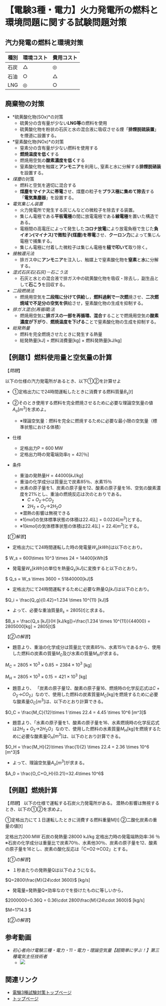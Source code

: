 # 【電験3種・電力】火力発電所の燃料と環境問題に関する試験問題対策

## 汽力発電の燃料と環境対策


種別|環境コスト|費用コスト
--|--|--
石炭|△|◎
石油|○|△
LNG|◎|○

## 廃棄物の対策

- *硫黄酸化物(SOx)*の対策
    - 硫黄分の含有量が少ない**LNG等**の燃料を使用
    - 硫黄酸化物を粉状の石灰と水の混合液に吸収させる煙「**排煙脱硫装置**」を煙道に設置する。
- *窒素酸化物(NOx)*の対策
    - 窒素分の含有量が少ない燃料を使用する
    - **燃焼温度を低く**する
    - 燃焼用空気の**酸素濃度を低く**する
    - 窒素酸化物を触媒と**アンモニア**を利用し, 窒素と水に分解する**排煙脱硝装**を設置する。
- *煤塵*の対策
    - 燃料と空気を適切に混合する
    - **煤塵をマイナスに帯電**させ、煤塵の粒子を**プラス極に集めて除去**する「**電気集塵器**」を設置する。
- *電気集じん装置*
    - 火力発電所で発生する灰じんなどの微粒子を除去する装置。
    - 集じん電極である**平板電極**の間に放電電極である**線電極**を置いた構造である。
    - 電極間の高電圧によって発生した**コロナ放電**により放電負極で生じた**負イオン(マイナス)で微粒子(煤塵)を帯電**させ、**クーロン力**によって集じん電極で捕集する。
    - 集じん電極に付着した微粒子は集じん電極を**槌で叩いて**取り除く。
- *接触還元法*
    - 排ガス中に**アンモニア**を注入し、触媒上で窒素酸化物を**窒素**と**水**に分解する。
- *湿式石灰石(石灰)－石こう法*
    - 石灰と水との混合液で排ガス中の硫黄酸化物を吸収・除去し，副生品として**石こう**を回収する。
- *二段燃焼法*
    - 燃焼用空気を**二段階に分けて供給**し，**燃料過剰で一次燃**焼させ、**二次燃焼域で不足分の空気を供**給させ，窒素酸化物の生成を抑制する。
- *排ガス混合(再循環)法*
    - 燃焼用空気に**排ガスの一部を再循環、混合**することで燃焼用空気の**酸素濃度が下がり**、**燃焼温度を下げる**ことで窒素酸化物の生成を抑制する。
- *総発熱量*
    - 燃料を完全燃焼させたときに発生する熱量
    - 総発熱量[kJ] = 燃料消費量[kg] × 燃料発熱量[kJ/kg]


## 【例題1】燃料使用量と空気量の計算

【*問題*】

以下の仕様の汽力発電所があるとき、以下①②を計算せよ

- ①定格出力にで24時間運転したときに消費する燃料質量$B_s[t]$
- ②そのとき使用する燃料を完全燃焼させるために必要な理論空気量の値 $A_o[m^3]$を求めよ。
    - ※理論空気量：燃料を完全に燃焼するために必要な最小限の空気量（標準状態における体積）

- 仕様 
    - 定格出力P = 600 MW
    - 定格出力時の発電端効率$\eta =42[％]$
- 条件 
    - 重油の発熱量$H=44000[kJ/kg]$
    - 重油の化学成分は質量比で炭素85％、水素15％
    - 水素の原子量を1、炭素の原子量を12、酸素の原子量を16、空気の酸素濃度を21%とし、重油の燃焼反応は次のとおりである。
        - $C+O_2$→$CO_2$
        - $2H_2+O_2$→$2H_2O$
    - ※潜熱の影響は無視できる
    - ※$1[mol]$の気体標準状態の体積は$22.4[L]=0.0224[m^3]$とする。
    - ※$1[kmol]$の気体標準状態の体積は$22.4[L]=22.4[m^3]$とする。

【*①解答*】

- 定格出力にて24時間運転した時の発電量$W_s[kWh]$は以下のとおり。

$ W_s = 600\times 10^3 \times 24 = 14400[kWh]$

- 発電量$W_s[kWh]$の単位を熱量$Q_s[kJ]$に変換すると以下のとおり。

$ Q_s = W_s \times 3600 = 51840000[kJ]$

- 定格出力にて24時間運転するために必要な熱量$Q_i [kJ]$は以下のとおり。

$Q_i = \frac{Q_g}{0.42}=1.234 \times 10^{11} [kJ]$

- よって、必要な重油質量$B_s=2805[t]$と求まる。

$B_s = \frac{Q_s [kJ]}{H [kJ/kg]}=\frac{1.234 \times 10^{11}}{44000} = 2805000[kg] = 2805[t]$

【*②の解答*】

- 題意より、重油の化学成分は質量比で炭素85％、水素15％であるから、使用した燃料の炭素の質量$M_C$及び水素の質量$M_H$が求まる。

$M_C=2805 \times 10^3 \times 0.85 = 2384 \times 10^3$ [kg]

$M_H=2805 \times 10^3 \times 0.15 = 421 \times 10^3$ [kg]

- 題意より、 「炭素の原子量12、酸素の原子量16、燃焼時の化学反応式は$C+O_2$→$CO_2$」なので、使用した燃料の炭素質量$M_C$[kg]を燃焼するために必要な酸素量$O_C[m^3]$は、以下のとおり計算できる。

$O_C = \frac{M_C}{12}\times 1 \times 22.4 = 4.45 \times 10^6 [m^3]$

- 題意より、「水素の原子量を1、酸素の原子量を16、水素燃焼時の化学反応式は$2H_2+O_2$→$2H_2O$」なので、使用した燃料の水素質量$M_H$[kg]を燃焼するために必要な酸素量$O_H[m^3]$は、以下のとおり計算できる。

$O_H = \frac{M_H}{2}\times \frac{1}{2} \times 22.4 = 2.36 \times 10^6 [m^3]$

- よって、理論空気量$A_o[m^3]$が求まる。

$A_0 = \frac{O_C+O_H}{0.21}=32.4\times 10^6$

## 【例題】燃焼計算

【*問題*】
以下の仕様で運転する石炭火力発電所がある。
潜熱の影響は無視するとき、以下の①②を求めよ。

①定格出力にて１日運転したときに消費する燃料重量M[t]
②二酸化炭素の重量の値[t]


定格出力200:MW
石炭の発熱量:28000 kJ/kg
定格出力時の発電端熱効率:36 ％
※石炭の化学成分は重量比で炭素70％、水素他30％、炭素の原子量を12、酸素の原子量を16とし、炭素の酸化反応は「C+O2→CO2」とする。

【*①の解答*】

- １秒あたりの発熱量Qは以下のようになる。

$Q=2800\frac{M}{24\cdot 3600}$ [kg/s]


- 発電量=発熱量Q×効率なのでを掛けたものに等しいから，

$2000000=0.36Q = 0.36\cdot 2800\frac{M}{24\cdot 3600}$ [kg/s]

$M=1714.3 $


【*②の解答*】

## 参考動画

- *初心者向け電験三種・電力・11・電力・理論空気量【超簡単に学ぶ！】第三種電気主任技術者*
    - [![](https://img.youtube.com/vi/_d1lbBSi9ck/0.jpg)](https://www.youtube.com/watch?v=_d1lbBSi9ck)


## 関連リンク

- [電験3種試験対策トップページ](../index.md)
- [トップページ](../../../index.md)